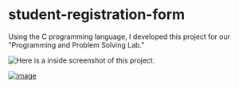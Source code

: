 # student-registration-form
Using the C programming language, I developed this project for our "Programming and Problem Solving Lab."

![Here is a inside screenshot of this project.](https://ibb.co/rdc0jWK)

<a href="https://ibb.co/rdc0jWK"><img src="https://i.ibb.co/XY3LQwf/image.png" alt="image" border="0" /></a>